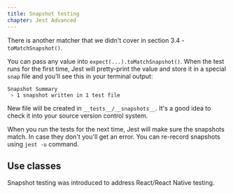 ```yaml
---
title: Snapshot testing
chapter: Jest Advanced
---
```


There is another matcher that we didn't cover in section 3.4 - `toMatchSnapshot()`.

You can pass any value into `expect(...).toMatchSnapshot()`. When the test runs for the first time,
Jest will pretty-print the value and store it in a special `snap` file and you'll see this in your
terminal output:

```
Snapshot Summary
 › 1 snapshot written in 1 test file
```

New file will be created in `__tests__/__snapshots__`. It's a good idea to check it into your source
version control system.

When you run the tests for the next time, Jest will make sure the snapshots match. In case they
don't you'll get an error. You can re-record snapshots using `jest -u` command.

## Use classes

Snapshot testing was introduced to address React/React Native testing.
